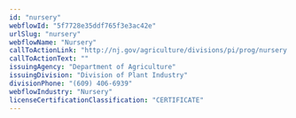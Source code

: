 ```yaml
---
id: "nursery"
webflowId: "5f7728e35ddf765f3e3ac42e"
urlSlug: "nursery"
webflowName: "Nursery"
callToActionLink: "http://nj.gov/agriculture/divisions/pi/prog/nursery.html"
callToActionText: ""
issuingAgency: "Department of Agriculture"
issuingDivision: "Division of Plant Industry"
divisionPhone: "(609) 406-6939"
webflowIndustry: "Nursery"
licenseCertificationClassification: "CERTIFICATE"
---
```

